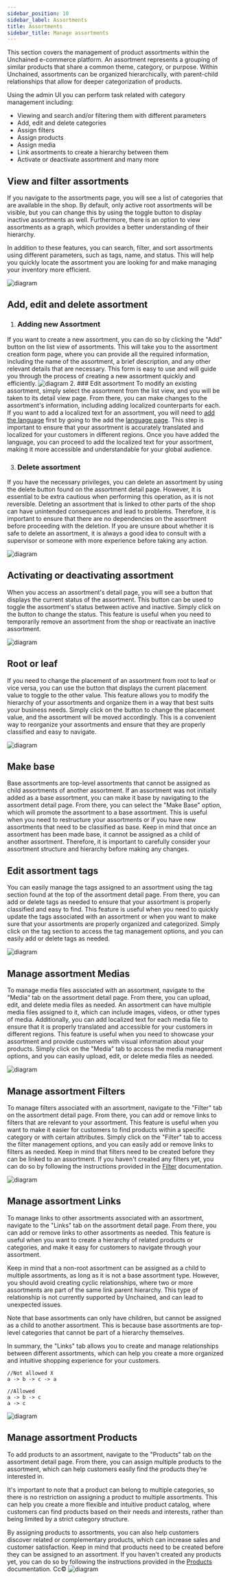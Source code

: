 ```yaml
---
sidebar_position: 10
sidebar_label: Assortments
title: Assortments
sidebar_title: Manage assortments
---
```



This section covers the management of product assortments within the Unchained e-commerce platform. An assortment represents a grouping of similar products that share a common theme, category, or purpose. Within Unchained, assortments can be organized hierarchically, with parent-child relationships that allow for deeper categorization of products.

Using the admin UI you can perform task related with category management including:
- Viewing and search and/or filtering them with different parameters
- Add, edit and delete categories
- Assign filters
- Assign products
- Assign media
- Link assortments to create a hierarchy between them
- Activate or deactivate assortment and many more

## View and filter assortments

If you navigate to the assortments page, you will see a list of categories that are available in the shop. By default, only active root assortments will be visible, but you can change this by using the toggle button to display inactive assortments as well. Furthermore, there is an option to view assortments as a graph, which provides a better understanding of their hierarchy.

In addition to these features, you can search, filter, and sort assortments using different parameters, such as tags, name, and status. This will help you quickly locate the assortment you are looking for and make managing your inventory more efficient.

![diagram](../assets/assortment-list.png)

## Add, edit and delete assortment
1. ### Adding new Assortment
If you want to create a new assortment, you can do so by clicking the "Add" button on the list view of assortments. This will take you to the assortment creation form page, where you can provide all the required information, including the name of the assortment, a brief description, and any other relevant details that are necessary. This form is easy to use and will guide you through the process of creating a new assortment quickly and efficiently.
![diagram](../assets/assortment-form.png)
2. ### Edit assortment
To modify an existing assortment, simply select the assortment from the list view, and you will be taken to its detail view page. From there, you can make changes to the assortment's information, including adding localized counterparts for each. If you want to add a localized text for an assortment, you will need to [add the language](./language/#add-language) first by going to the add the [language page](./language). This step is important to ensure that your assortment is accurately translated and localized for your customers in different regions. Once you have added the language, you can proceed to add the localized text for your assortment, making it more accessible and understandable for your global audience.

3. ### Delete assortment
If you have the necessary privileges, you can delete an assortment by using the delete button found on the assortment detail page. However, it is essential to be extra cautious when performing this operation, as it is not reversible. Deleting an assortment that is linked to other parts of the shop can have unintended consequences and lead to problems. Therefore, it is important to ensure that there are no dependencies on the assortment before proceeding with the deletion. If you are unsure about whether it is safe to delete an assortment, it is always a good idea to consult with a supervisor or someone with more experience before taking any action.

![diagram](../assets/assortment-text-setting.png)

## Activating or deactivating assortment
When you access an assortment's detail page, you will see a button that displays the current status of the assortment. This button can be used to toggle the assortment's status between active and inactive. Simply click on the button to change the status. This feature is useful when you need to temporarily remove an assortment from the shop or reactivate an inactive assortment.


![diagram](../assets/assortment-activate-deactivate.png)

## Root or leaf
If you need to change the placement of an assortment from root to leaf or vice versa, you can use the button that displays the current placement value to toggle to the other value. This feature allows you to modify the hierarchy of your assortments and organize them in a way that best suits your business needs. Simply click on the button to change the placement value, and the assortment will be moved accordingly. This is a convenient way to reorganize your assortments and ensure that they are properly classified and easy to navigate.

![diagram](../assets/assortment-leaf-and-root-toggle.png)

## Make base
Base assortments are top-level assortments that cannot be assigned as child assortments of another assortment. If an assortment was not initially added as a base assortment, you can make it base by navigating to the assortment detail page. From there, you can select the "Make Base" option, which will promote the assortment to a base assortment. This is useful when you need to restructure your assortments or if you have new assortments that need to be classified as base. Keep in mind that once an assortment has been made base, it cannot be assigned as a child of another assortment. Therefore, it is important to carefully consider your assortment structure and hierarchy before making any changes.

## Edit assortment tags
You can easily manage the tags assigned to an assortment using the tag section found at the top of the assortment detail page. From there, you can add or delete tags as needed to ensure that your assortment is properly classified and easy to find. This feature is useful when you need to quickly update the tags associated with an assortment or when you want to make sure that your assortments are properly organized and categorized. Simply click on the tag section to access the tag management options, and you can easily add or delete tags as needed.

![diagram](../assets/assortment-tag-setting.png)

## Manage assortment Medias
To manage media files associated with an assortment, navigate to the "Media" tab on the assortment detail page. From there, you can upload, edit, and delete media files as needed. An assortment can have multiple media files assigned to it, which can include images, videos, or other types of media. Additionally, you can add localized text for each media file to ensure that it is properly translated and accessible for your customers in different regions. This feature is useful when you need to showcase your assortment and provide customers with visual information about your products. Simply click on the "Media" tab to access the media management options, and you can easily upload, edit, or delete media files as needed.

![diagram](../assets/assortment-media-setting.png)

## Manage assortment Filters
To manage filters associated with an assortment, navigate to the "Filter" tab on the assortment detail page. From there, you can add or remove links to filters that are relevant to your assortment. This feature is useful when you want to make it easier for customers to find products within a specific category or with certain attributes. Simply click on the "Filter" tab to access the filter management options, and you can easily add or remove links to filters as needed. Keep in mind that filters need to be created before they can be linked to an assortment. If you haven't created any filters yet, you can do so by following the instructions provided in the [Filter](./filter) documentation.

![diagram](../assets/image.png)

## Manage assortment Links
To manage links to other assortments associated with an assortment, navigate to the "Links" tab on the assortment detail page. From there, you can add or remove links to other assortments as needed. This feature is useful when you want to create a hierarchy of related products or categories, and make it easy for customers to navigate through your assortment.

Keep in mind that a non-root assortment can be assigned as a child to multiple assortments, as long as it is not a base assortment type. However, you should avoid creating cyclic relationships, where two or more assortments are part of the same link parent hierarchy. This type of relationship is not currently supported by Unchained, and can lead to unexpected issues.

Note that base assortments can only have children, but cannot be assigned as a child to another assortment. This is because base assortments are top-level categories that cannot be part of a hierarchy themselves.

In summary, the "Links" tab allows you to create and manage relationships between different assortments, which can help you create a more organized and intuitive shopping experience for your customers.

```
//Not allowed X
a -> b -> c -> a

//Allowed
a -> b -> c
a -> c
```
![diagram](../assets/assortment-link-setting.png)

## Manage assortment Products
To add products to an assortment, navigate to the "Products" tab on the assortment detail page. From there, you can assign multiple products to the assortment, which can help customers easily find the products they're interested in.

It's important to note that a product can belong to multiple categories, so there is no restriction on assigning a product to multiple assortments. This can help you create a more flexible and intuitive product catalog, where customers can find products based on their needs and interests, rather than being limited by a strict category structure.

By assigning products to assortments, you can also help customers discover related or complementary products, which can increase sales and customer satisfaction. Keep in mind that products need to be created before they can be assigned to an assortment. If you haven't created any products yet, you can do so by following the instructions provided in the [Products](./products) documentation.
Cc©
![diagram](../assets/assortment-product-setting.png)